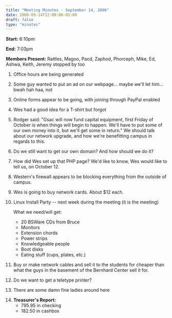 ```yaml
---
title: "Meeting Minutes - September 14, 2000"
date: 2000-09-14T12:00:00-05:00
draft: false
type: "minutes"
---
```


<b>Start:</b> 6:10pm </p><p>
<b>End:</b> 7:03pm </p><p>
<b>Members Present:</b> Rattles, Magoo, Pacd, Zaphod, Phorceph, Mike, Ed, Ashwa, Keith, Jeremy stopped by too </p><p>
1. Office hours are being generated </p><p>
2. Some guy wanted to put an ad on our webpage... maybe we'll let him... bwah hah haa, not </p><p>
3. Online forms appear to be going, with joining through PayPal enabled </p><p>
4. Wes had a good idea for a T-shirt but forgot </p><p>
5. Rodger said: "Gsac will now fund capital equipment, first Friday of October is when things will begin to happen.  We'll have to put some of our own money into it, but we'll get some in return."  We should talk about our network upgrade, and how we're benefitting campus in regards to this. </p><p>
6. Do we still want to get our own domain?  And how should we do it? </p><p>
7. How did Wes set up that PHP page?  We'd like to know, Wes would like to tell us, on October 12. </p><p>
8. Western's firewall appears to be blocking everything from the outside of campus. </p><p>
9. Wes is going to buy network cards.  About $12 each. </p><p>
10. Linux Install Party -- next week during the meeting (it is the meeting) </p><p>
What we need/will get: <ul> <li>20 BSWare CDs from Bruce</li> <li>Monitors</li> <li>Extension chords</li> <li>Power strips</li> <li>Knowledgeable people</li> <li>Boot disks</li> <li>Eating stuff (cups, plates, etc.)</li> </ul> </p><p>
11. Buy or make network cables and sell it to the students for cheaper than what the guys in the basement of the Bernhard Center sell it for. </p><p>
12. Do we want to get a teletype printer? </p><p>
13. There are some damn fine ladies around here </p><p>
14. <b>Treasurer's Report:</b> <ul> <li>795.95 in checking</li> <li>182.50 in cashbox</li> </ul> </p>
